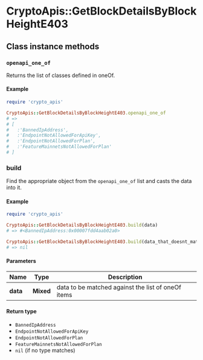 # CryptoApis::GetBlockDetailsByBlockHeightE403

## Class instance methods

### `openapi_one_of`

Returns the list of classes defined in oneOf.

#### Example

```ruby
require 'crypto_apis'

CryptoApis::GetBlockDetailsByBlockHeightE403.openapi_one_of
# =>
# [
#   :'BannedIpAddress',
#   :'EndpointNotAllowedForApiKey',
#   :'EndpointNotAllowedForPlan',
#   :'FeatureMainnetsNotAllowedForPlan'
# ]
```

### build

Find the appropriate object from the `openapi_one_of` list and casts the data into it.

#### Example

```ruby
require 'crypto_apis'

CryptoApis::GetBlockDetailsByBlockHeightE403.build(data)
# => #<BannedIpAddress:0x00007fdd4aab02a0>

CryptoApis::GetBlockDetailsByBlockHeightE403.build(data_that_doesnt_match)
# => nil
```

#### Parameters

| Name | Type | Description |
| ---- | ---- | ----------- |
| **data** | **Mixed** | data to be matched against the list of oneOf items |

#### Return type

- `BannedIpAddress`
- `EndpointNotAllowedForApiKey`
- `EndpointNotAllowedForPlan`
- `FeatureMainnetsNotAllowedForPlan`
- `nil` (if no type matches)

